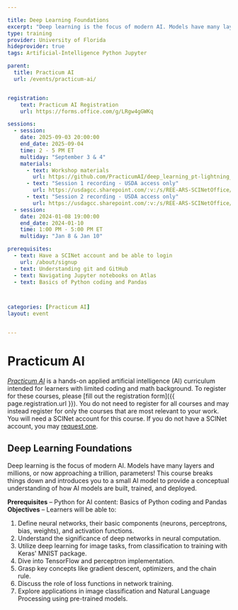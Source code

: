 ```yaml
---

title: Deep Learning Foundations
excerpt: "Deep learning is the focus of modern AI. Models have many layers and millions, or now approaching a trillion, parameters! This course breaks things down and introduces you to a small AI model to provide a conceptual understanding of how AI models are built, trained, and deployed." 
type: training
provider: University of Florida
hideprovider: true
tags: Artificial-Intelligence Python Jupyter

parent: 
  title: Practicum AI
  url: /events/practicum-ai/


registration:
    text: Practicum AI Registration
    url: https://forms.office.com/g/LRgw4gGWKq

sessions: 
  - session:
    date: 2025-09-03 20:00:00
    end_date: 2025-09-04
    time: 2 - 5 PM ET
    multiday: "September 3 & 4"
    materials:
      - text: Workshop materials
        url: https://github.com/PracticumAI/deep_learning_pt-lightning_ars
      - text: "Session 1 recording - USDA access only"
        url: https://usdagcc.sharepoint.com/:v:/s/REE-ARS-SCINetOffice/Eb7Eq7A9w1NMm-vep_7T5LIBjEO72IHGboYFt1bSrZmQMQ?e=S5VKWd
      - text: "Session 2 recording - USDA access only"
        url: https://usdagcc.sharepoint.com/:v:/s/REE-ARS-SCINetOffice/EclRep1hBBpLiBzX1oCPRpsB_N3WVRAQsgN32d-cQiQSag?e=6z0tvz
  - session:
    date: 2024-01-08 19:00:00
    end_date: 2024-01-10
    time: 1:00 PM - 5:00 PM ET
    multiday: "Jan 8 & Jan 10"

prerequisites:
  - text: Have a SCINet account and be able to login 
    url: /about/signup
  - text: Understanding git and GitHub
  - text: Navigating Jupyter notebooks on Atlas
  - text: Basics of Python coding and Pandas



categories: [Practicum AI] 
layout: event


---
```


# Practicum AI

[*Practicum AI*](/events/practicum-ai/) is a hands-on applied artificial intelligence (AI) curriculum intended for learners with limited coding and math background. To register for these courses, please [fill out the registration form]({{ page.registration.url }}). You do not need to register for all courses and may instead register for only the courses that are most relevant to your work.  You will need a SCINet account for this course. If you do not have a SCINet account, you may [request one](/about/signup).

## Deep Learning Foundations

Deep learning is the focus of modern AI. Models have many layers and millions, or now approaching a trillion, parameters! This course breaks things down and introduces you to a small AI model to provide a conceptual understanding of how AI models are built, trained, and deployed.

**Prerequisites** – Python for AI content: Basics of Python coding and Pandas  
**Objectives** – Learners will be able to:
1.	Define neural networks, their basic components (neurons, perceptrons, bias, weights), and activation functions.
2.	Understand the significance of deep networks in neural computation.
3.	Utilize deep learning for image tasks, from classification to training with Keras' MNIST package.
4.	Dive into TensorFlow and perceptron implementation.
5.	Grasp key concepts like gradient descent, optimizers, and the chain rule.
6.	Discuss the role of loss functions in network training.
7.	Explore applications in image classification and Natural Language Processing using pre-trained models.
